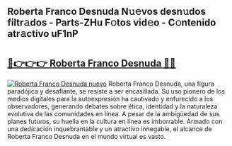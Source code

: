 ## Roberta Franco Desnuda N𝚞𝚎vos desn𝚞dos filtr𝚊dos - Parts-ZHu F𝚘tos vid𝚎o - C𝚘ntenido atr𝚊ctivo uF1nP

# <h2><a href="http://mb0vhvl.tromn.icu/?c=Roberta+Franco+Desnuda">🔗👉👉👉 Roberta Franco Desnuda 🔗🔗</a></h2>

[![Roberta Franco Desnuda nuevo](https://i.imgur.com/pEAQMta.gif)](http://mb0vhvl.tromn.icu/?c=Roberta+Franco+Desnuda)
Roberta Franco Desnuda, una figura paradójica y desafiante, se resiste a ser encasillada. Su uso pionero de los medios digitales para la autoexpresión ha cautivado y enfurecido a los observadores, generando debates sobre ética, identidad y la naturaleza evolutiva de las comunidades en línea. A pesar de la ambigüedad de sus planes futuros, su huella en la cultura en línea es imborrable. Armado con una dedicación inquebrantable y un atractivo innegable, el alcance de Roberta Franco Desnuda en el mundo virtual es vasto.
